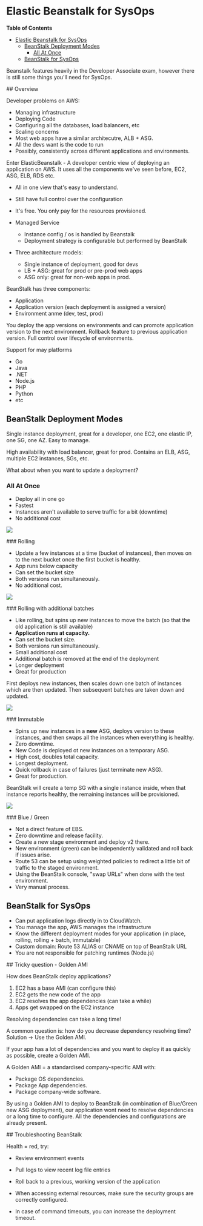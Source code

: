 # Elastic Beanstalk for SysOps

<!-- START doctoc generated TOC please keep comment here to allow auto update -->
<!-- DON'T EDIT THIS SECTION, INSTEAD RE-RUN doctoc TO UPDATE -->

**Table of Contents**

- [Elastic Beanstalk for SysOps](#elastic-beanstalk-for-sysops)
  - [BeanStalk Deployment Modes](#beanstalk-deployment-modes)
    - [All At Once](#all-at-once)
  - [BeanStalk for SysOps](#beanstalk-for-sysops)

<!-- END doctoc generated TOC please keep comment here to allow auto update -->

Beanstalk features heavily in the Developer Associate exam, however there is still some things you'll need for SysOps.

## Overview

Developer problems on AWS:

- Managing infrastructure
- Deploying Code
- Configuring all the databases, load balancers, etc
- Scaling concerns
- Most web apps have a similar architecutre, ALB + ASG.
- All the devs want is the code to run
- Possibly, consistently across different applications and environments.

Enter ElasticBeanstalk - A developer centric view of deploying an application on AWS. It uses all the components we've seen before, EC2, ASG, ELB, RDS etc.

- All in one view that's easy to understand.
- Still have full control over the configuration
- It's free. You only pay for the resources provisioned.

- Managed Service

  - Instance config / os is handled by Beanstalk
  - Deployment strategy is configurable but performed by BeanStalk

- Three architecture models:
  - Single instance of deployment, good for devs
  - LB + ASG: great for prod or pre-prod web apps
  - ASG only: great for non-web apps in prod.

BeanStalk has three components:

- Application
- Application version (each deployment is assigned a version)
- Environment anme (dev, test, prod)

You deploy the app versions on environments and can promote application version to the next environment. Rollback feature to previous application version. Full control over lifecycle of environments.

Support for may platforms

- Go
- Java
- .NET
- Node.js
- PHP
- Python
- etc

## BeanStalk Deployment Modes

Single instance deployment, great for a developer, one EC2, one elastic IP, one SG, one AZ. Easy to manage.

High availability with load balancer, great for prod. Contains an ELB, ASG, multiple EC2 instances, SGs, etc.

What about when you want to update a deployment?

### All At Once

- Deploy all in one go
- Fastest
- Instances aren't available to serve traffic for a bit (downtime)
- No additional cost

![](./images/all-at-once.png)

### Rolling

- Update a few instances at a time (bucket of instances), then moves on to the next bucket once the first bucket is healthy.
- App runs below capacity
- Can set the bucket size
- Both versions run simultaneously.
- No additional cost.

![](./images/ebs-rolling.png)

### Rolling with additional batches

- Like rolling, but spins up new instances to move the batch (so that the old application is still available)
- **Application runs at capacity.**
- Can set the bucket size.
- Both versions run simultaneously.
- Small additional cost
- Additional batch is removed at the end of the deployment
- Longer deployment
- Great for production

First deploys new instances, then scales down one batch of instances which are then updated. Then subsequent batches are taken down and updated.

![](./images/ebs-rolling-batch.png)

### Immutable

- Spins up new instances in a **new** ASG, deploys version to these instances, and then swaps all the instances when everything is healthy.
- Zero downtime.
- New Code is deployed ot new instances on a temporary ASG.
- High cost, doubles total capacity.
- Longest deployment.
- Quick rollback in case of failures (just terminate new ASG).
- Great for production.

BeanStalk will create a temp SG with a single instance inside, when that instance reports healthy, the remaining instances will be provisioned.

![](./images/ebs-immutable.png)

### Blue / Green

- Not a direct feature of EBS.
- Zero downtime and release facility.
- Create a new stage environment and deploy v2 there.
- New environment (green) can be independently validated and roll back if issues arise.
- Route 53 can be setup using weighted policies to redirect a little bit of traffic to the staged environment.
- Using the BeanStalk console, "swap URLs" when done with the test environment.
- Very manual process.

## BeanStalk for SysOps

- Can put application logs directly in to CloudWatch.
- You manage the app, AWS manages the infrastructure
- Know the different deployment modes for your application (in place, rolling, rolling + batch, immutable)
- Custom domain: Route 53 ALIAS or CNAME on top of BeanStalk URL
- You are not responsible for patching runtimes (Node.js)

## Tricky question - Golden AMI

How does BeanStalk deploy applications?

1. EC2 has a base AMI (can configure this)
2. EC2 gets the new code of the app
3. EC2 resolves the app dependencies (can take a while)
4. Apps get swapped on the EC2 instance

Resolving dependencies can take a long time!

A common question is: how do you decrease dependency resolving time? Solution -> Use the Golden AMI.

If your app has a lot of dependencies and you want to deploy it as quickly as possible, create a Golden AMI.

A Golden AMI = a standardised company-specific AMI with:

- Package OS dependencies.
- Package App dependencies.
- Package company-wide software.

By using a Golden AMI to deploy to BeanStalk (in combination of Blue/Green new ASG deployment), our application wont need to resolve dependencies or a long time to configure. All the dependencies and configurations are already present.

## Troubleshooting BeanStalk

Health = red, try:

- Review environment events
- Pull logs to view recent log file entries
- Roll back to a previous, working version of the application

- When accessing external resources, make sure the security groups are correctly configured.
- In case of command timeouts, you can increase the deployment timeout.
